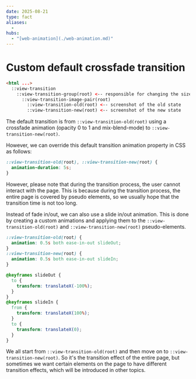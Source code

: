 ```yaml
---
date: 2025-08-21
type: fact
aliases:
  -
hubs:
  - "[web-animation](./web-animation.md)"
---
```


# Custom default crossfade transition

```html
<html ...>
  ::view-transition
    ::view-transition-group(root) <-- responsible for changing the size and the position of the elements
      ::view-transition-image-pair(root)
        ::view-transition-old(root) <-- screenshot of the old state
        ::view-transition-new(root) <-- screenshot of the new state
```

The default transition is from `::view-transition-old(root)` using a crossfade animation (opacity 0 to 1 and mix-blend-mode) to `::view-transition-new(root)`.

However, we can override this default transition animation property in CSS as follows:

```css
::view-transition-old(root), ::view-transition-new(root) {
  animation-duration: 5s;
}
```

However, please note that during the transition process, the user cannot interact with the page. This is because during the transition process, the entire page is covered by pseudo elements, so we usually hope that the transition time is not too long.

Instead of fade in/out, we can also use a slide in/out animation. This is done by creating a custom animations and applying them to the `::view-transition-old(root)` and `::view-transition-new(root)` pseudo-elements.

```css
::view-transition-old(root) {
  animation: 0.5s both ease-in-out slideOut;
}
::view-transition-new(root) {
  animation: 0.5s both ease-in-out slideIn;
}

@keyframes slideOut {
  to {
    transform: translateX(-100%);
  }
}
@keyframes slideIn {
  from {
    transform: translateX(100%);
  }
  to {
    transform: translateX(0);
  }
}
```

We all start from `::view-transition-old(root)` and then move on to `::view-transition-new(root)`. So it's the transition effect of the entire page, but sometimes we want certain elements on the page to have different transition effects, which will be introduced in other topics.


